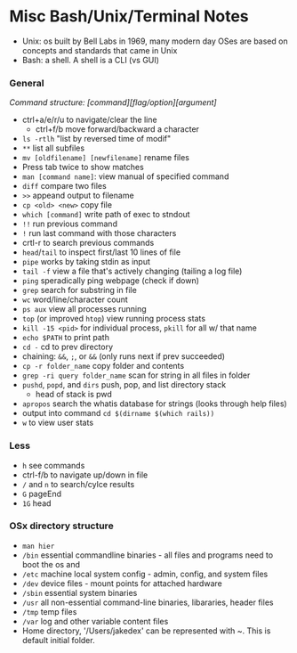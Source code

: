 # Misc Bash/Unix/Terminal Notes

* Unix: os built by Bell Labs in 1969, many modern day OSes are based on concepts and standards that came in Unix
* Bash: a shell. A shell is a CLI (vs GUI)

### General
_Command structure: [command][flag/option][argument]_

* ctrl+a/e/r/u to navigate/clear the line
	* ctrl+f/b move forward/backward a character
* `ls -rtlh` "list by reversed time of modif"
* `**` list all subfiles
* `mv [oldfilename] [newfilename]` rename files
* Press tab twice to show matches
* `man [command name]`: view manual of specified command
* `diff` compare two files
* `>>` appeand output to filename
* `cp <old> <new>` copy file
* `which [command]` write path of exec to stndout
* `!!` run previous command
* `!` run last command with those characters
* crtl-r to search previous commands
* `head`/`tail` to inspect first/last 10 lines of file
* `pipe` works by taking stdin as input
* `tail -f` view a file that's actively changing (tailing a log file)
* `ping` speradically ping webpage (check if down)
* `grep` search for substring in file
* `wc` word/line/character count
* `ps aux` view all processes running
* `top` (or improved `htop`) view running process stats
* `kill -15 <pid>` for individual process, `pkill` for all w/ that name
* `echo $PATH` to print path
* `cd -` cd to prev directory
* chaining: `&&`, `;`, or `&&` (only runs next if prev succeeded)
* `cp -r folder_name` copy folder and contents
* `grep -ri query folder_name` scan for string in all files in folder
* `pushd`, `popd`, and `dirs` push, pop, and list directory stack
	* head of stack is pwd
* `apropos` search the whatis database for strings (looks through help files)
* output into command `cd $(dirname $(which rails))`
* `w` to view user stats

### Less
* `h` see commands
* ctrl-f/b to navigate up/down in file
* `/` and `n` to search/cylce results
* `G` pageEnd
* `1G` head

### OSx directory structure
* `man hier`
* `/bin` essential commandline binaries - all files and programs need to boot the os and
* `/etc` machine local system config - admin, config, and system files
* `/dev` device files - mount points for attached hardware
* `/sbin` essential system binaries
* `/usr` all non-essential command-line binaries, libararies, header files
* `/tmp` temp files
* `/var` log and other variable content files
* Home directory, '/Users/jakedex' can be represented with ~. This is default initial folder.

